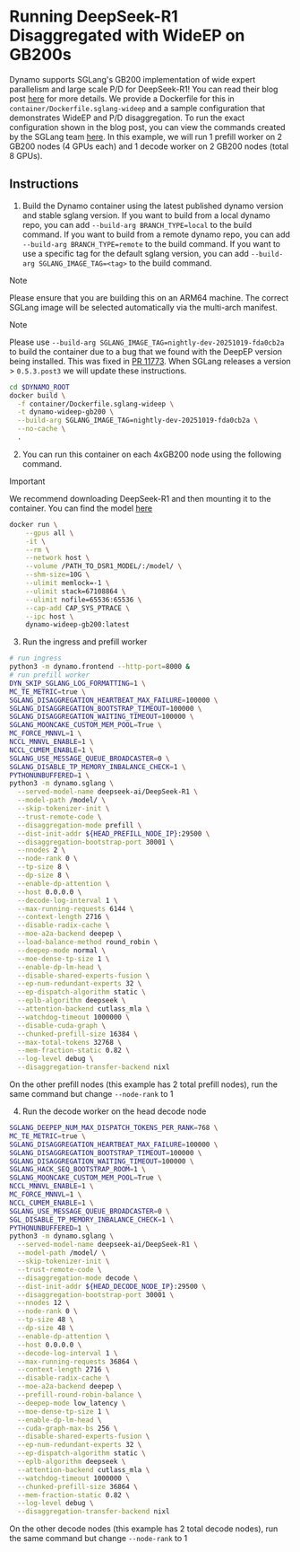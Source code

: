<!--
SPDX-FileCopyrightText: Copyright (c) 2025 NVIDIA CORPORATION & AFFILIATES. All rights reserved.
SPDX-License-Identifier: Apache-2.0
-->

# Running DeepSeek-R1 Disaggregated with WideEP on GB200s

Dynamo supports SGLang's GB200 implementation of wide expert parallelism and large scale P/D for DeepSeek-R1! You can read their blog post [here](https://lmsys.org/blog/2025-06-16-gb200-part-1/) for more details. We provide a Dockerfile for this in `container/Dockerfile.sglang-wideep` and a sample configuration that demonstrates WideEP and P/D  disaggregation. To run the exact configuration shown in the blog post, you can view the commands created by the SGLang team [here](https://github.com/sgl-project/sglang/issues/7227). In this example, we will run 1 prefill worker on 2 GB200 nodes (4 GPUs each) and 1 decode worker on 2 GB200 nodes (total 8 GPUs).

## Instructions

1. Build the Dynamo container using the latest published dynamo version and stable sglang version. If you want to build from a local dynamo repo, you can add `--build-arg BRANCH_TYPE=local` to the build command. If you want to build from a remote dynamo repo, you can add `--build-arg BRANCH_TYPE=remote` to the build command. If you want to use a specific tag for the default sglang version, you can add `--build-arg SGLANG_IMAGE_TAG=<tag>` to the build command.

> [!Note]
> Please ensure that you are building this on an ARM64 machine. The correct SGLang image will be selected automatically via the multi-arch manifest.

> [!Note]
> Please use `--build-arg SGLANG_IMAGE_TAG=nightly-dev-20251019-fda0cb2a` to build the container due to a bug that we found with the DeepEP version being installed. This was fixed in [PR 11773](https://github.com/sgl-project/sglang/pull/11773). When SGLang releases a version > `0.5.3.post3` we will update these instructions.

```bash
cd $DYNAMO_ROOT
docker build \
  -f container/Dockerfile.sglang-wideep \
  -t dynamo-wideep-gb200 \
  --build-arg SGLANG_IMAGE_TAG=nightly-dev-20251019-fda0cb2a \
  --no-cache \
  .
```

2. You can run this container on each 4xGB200 node using the following command.

> [!IMPORTANT]
> We recommend downloading DeepSeek-R1 and then mounting it to the container. You can find the model [here](https://huggingface.co/deepseek-ai/DeepSeek-R1)

```bash
docker run \
    --gpus all \
    -it \
    --rm \
    --network host \
    --volume /PATH_TO_DSR1_MODEL/:/model/ \
    --shm-size=10G \
    --ulimit memlock=-1 \
    --ulimit stack=67108864 \
    --ulimit nofile=65536:65536 \
    --cap-add CAP_SYS_PTRACE \
    --ipc host \
    dynamo-wideep-gb200:latest
```

3. Run the ingress and prefill worker

```bash
# run ingress
python3 -m dynamo.frontend --http-port=8000 &
# run prefill worker
DYN_SKIP_SGLANG_LOG_FORMATTING=1 \
MC_TE_METRIC=true \
SGLANG_DISAGGREGATION_HEARTBEAT_MAX_FAILURE=100000 \
SGLANG_DISAGGREGATION_BOOTSTRAP_TIMEOUT=100000 \
SGLANG_DISAGGREGATION_WAITING_TIMEOUT=100000 \
SGLANG_MOONCAKE_CUSTOM_MEM_POOL=True \
MC_FORCE_MNNVL=1 \
NCCL_MNNVL_ENABLE=1 \
NCCL_CUMEM_ENABLE=1 \
SGLANG_USE_MESSAGE_QUEUE_BROADCASTER=0 \
SGLANG_DISABLE_TP_MEMORY_INBALANCE_CHECK=1 \
PYTHONUNBUFFERED=1 \
python3 -m dynamo.sglang \
  --served-model-name deepseek-ai/DeepSeek-R1 \
  --model-path /model/ \
  --skip-tokenizer-init \
  --trust-remote-code \
  --disaggregation-mode prefill \
  --dist-init-addr ${HEAD_PREFILL_NODE_IP}:29500 \
  --disaggregation-bootstrap-port 30001 \
  --nnodes 2 \
  --node-rank 0 \
  --tp-size 8 \
  --dp-size 8 \
  --enable-dp-attention \
  --host 0.0.0.0 \
  --decode-log-interval 1 \
  --max-running-requests 6144 \
  --context-length 2716 \
  --disable-radix-cache \
  --moe-a2a-backend deepep \
  --load-balance-method round_robin \
  --deepep-mode normal \
  --moe-dense-tp-size 1 \
  --enable-dp-lm-head \
  --disable-shared-experts-fusion \
  --ep-num-redundant-experts 32 \
  --ep-dispatch-algorithm static \
  --eplb-algorithm deepseek \
  --attention-backend cutlass_mla \
  --watchdog-timeout 1000000 \
  --disable-cuda-graph \
  --chunked-prefill-size 16384 \
  --max-total-tokens 32768 \
  --mem-fraction-static 0.82 \
  --log-level debug \
  --disaggregation-transfer-backend nixl
```

On the other prefill nodes (this example has 2 total prefill nodes), run the same command but change `--node-rank` to 1

4. Run the decode worker on the head decode node

```bash
SGLANG_DEEPEP_NUM_MAX_DISPATCH_TOKENS_PER_RANK=768 \
MC_TE_METRIC=true \
SGLANG_DISAGGREGATION_HEARTBEAT_MAX_FAILURE=100000 \
SGLANG_DISAGGREGATION_BOOTSTRAP_TIMEOUT=100000 \
SGLANG_DISAGGREGATION_WAITING_TIMEOUT=100000 \
SGLANG_HACK_SEQ_BOOTSTRAP_ROOM=1 \
SGLANG_MOONCAKE_CUSTOM_MEM_POOL=True \
NCCL_MNNVL_ENABLE=1 \
MC_FORCE_MNNVL=1 \
NCCL_CUMEM_ENABLE=1 \
SGLANG_USE_MESSAGE_QUEUE_BROADCASTER=0 \
SGL_DISABLE_TP_MEMORY_INBALANCE_CHECK=1 \
PYTHONUNBUFFERED=1 \
python3 -m dynamo.sglang \
  --served-model-name deepseek-ai/DeepSeek-R1 \
  --model-path /model/ \
  --skip-tokenizer-init \
  --trust-remote-code \
  --disaggregation-mode decode \
  --dist-init-addr ${HEAD_DECODE_NODE_IP}:29500 \
  --disaggregation-bootstrap-port 30001 \
  --nnodes 12 \
  --node-rank 0 \
  --tp-size 48 \
  --dp-size 48 \
  --enable-dp-attention \
  --host 0.0.0.0 \
  --decode-log-interval 1 \
  --max-running-requests 36864 \
  --context-length 2716 \
  --disable-radix-cache \
  --moe-a2a-backend deepep \
  --prefill-round-robin-balance \
  --deepep-mode low_latency \
  --moe-dense-tp-size 1 \
  --enable-dp-lm-head \
  --cuda-graph-max-bs 256 \
  --disable-shared-experts-fusion \
  --ep-num-redundant-experts 32 \
  --ep-dispatch-algorithm static \
  --eplb-algorithm deepseek \
  --attention-backend cutlass_mla \
  --watchdog-timeout 1000000 \
  --chunked-prefill-size 36864 \
  --mem-fraction-static 0.82 \
  --log-level debug \
  --disaggregation-transfer-backend nixl
```

On the other decode nodes (this example has 2 total decode nodes), run the same command but change `--node-rank` to 1